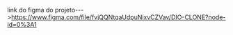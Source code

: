 link do figma do projeto--->https://www.figma.com/file/fvjQQNtqaUdpuNixvCZVav/DIO-CLONE?node-id=0%3A1